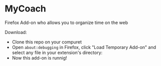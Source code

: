# MyCoach
Firefox Add-on who allows you to organize time on the web

Download:
* Clone this repo on your compuret
* Open `about:debugging` in Firefox, click "Load Temporary Add-on" and select any file in your extension's directory:
* Now this add-on is runnig!
